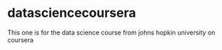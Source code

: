 # datasciencecoursera
This one is for the data science course from johns hopkin university on coursera

